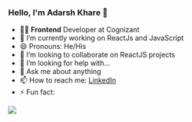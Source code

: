 ### Hello, I'm Adarsh Khare 👋


- 👨‍💻 <b>Frontend</b> Developer at Cognizant
- 🔭 I’m currently working on ReactJs and JavaScript
- 😄 Pronouns: He/His
- 👯 I’m looking to collaborate on ReactJS projects
- 🤔 I’m looking for help with...
- 💬 Ask me about anything
- 📫 How to reach me: [LinkedIn](https://www.linkedin.com/in/adarshkhare29/)
- ⚡ Fun fact: 

<img src="https://github-readme-stats.vercel.app/api?username=AdarshKhare29&&show_icons=true&title_color=ffffff&icon_color=bb2acf&text_color=daf7dc&bg_color=151515">
